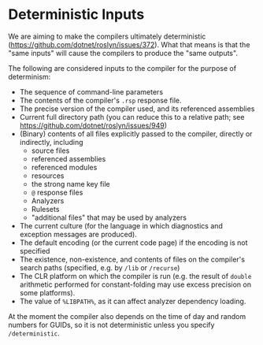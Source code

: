Deterministic Inputs
====================

We are aiming to make the compilers ultimately deterministic (https://github.com/dotnet/roslyn/issues/372). What that means is that the "same inputs" will cause the compilers to produce the "same outputs". 

The following are considered inputs to the compiler for the purpose of determinism:

- The sequence of command-line parameters
- The contents of the compiler's `.rsp` response file.
- The precise version of the compiler used, and its referenced assemblies
- Current full directory path (you can reduce this to a relative path; see https://github.com/dotnet/roslyn/issues/949)
- (Binary) contents of all files explicitly passed to the compiler, directly or indirectly, including
  - source files
  - referenced assemblies
  - referenced modules
  - resources
  - the strong name key file
  - `@` response files
  - Analyzers
  - Rulesets
  - "additional files" that may be used by analyzers
- The current culture (for the language in which diagnostics and exception messages are produced).
- The default encoding (or the current code page) if the encoding is not specified
- The existence, non-existence, and contents of files on the compiler's search paths (specified, e.g. by `/lib` or `/recurse`)
- The CLR platform on which the compiler is run (e.g. the result of `double` arithmetic performed for constant-folding may use excess precision on some platforms).
- The value of `%LIBPATH%`, as it can affect analyzer dependency loading.

At the moment the compiler also depends on the time of day and random numbers for GUIDs, so it is not deterministic unless you specify `/deterministic`.
